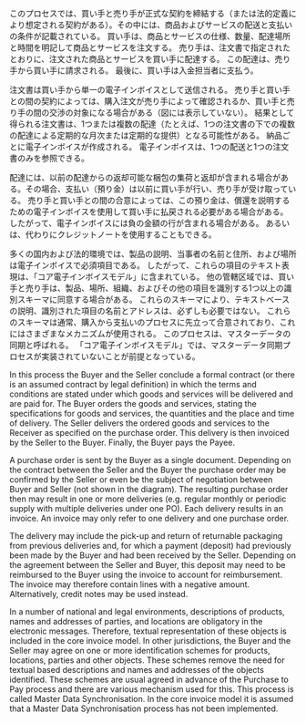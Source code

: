 このプロセスでは、買い手と売り手が正式な契約を締結する（または法的定義により想定される契約がある）。その中には、商品およびサービスの配送と支払いの条件が記載されている。 買い手は、商品とサービスの仕様、数量、配達場所と時間を明記して商品とサービスを注文する。 売り手は、注文書で指定されたとおりに、注文された商品とサービスを買い手に配達する。 この配達は、売り手から買い手に請求される。 最後に、買い手は入金担当者に支払う。  

注文書は買い手から単一の電子インボイスとして送信される。 売り手と買い手との間の契約によっては、購入注文が売り手によって確認されるか、買い手と売り手の間の交渉の対象になる場合がある（図には表示していない）。 結果として得られる注文書は、1つまたは複数の配達（たとえば、1つの注文書の下での複数の配達による定期的な月次または定期的な提供）となる可能性がある。 納品ごとに電子インボイスが作成される。 電子インボイスは、1つの配送と1つの注文書のみを参照できる。  

配達には、以前の配達からの返却可能な梱包の集荷と返却が含まれる場合がある。その場合、支払い（預り金）は以前に買い手が行い、売り手が受け取っている。 売り手と買い手との間の合意によっては、この預り金は、償還を説明するための電子インボイスを使用して買い手に払戻される必要がある場合がある。 したがって、電子インボイスには負の金額の行が含まれる場合がある。 あるいは、代わりにクレジットノートを使用することもできる。  

多くの国内および法的環境では、製品の説明、当事者の名前と住所、および場所は電子インボイスで必須項目である。 したがって、これらの項目のテキスト表現は、「コア電子インボイスモデル」に含まれている。 他の管轄区域では、買い手と売り手は、製品、場所、組織、およびその他の項目を識別する1つ以上の識別スキーマに同意する場合がある。 これらのスキーマにより、テキストベースの説明、識別された項目の名前とアドレスは、必ずしも必要ではない。 これらのスキーマは通常、購入から支払いのプロセスに先立って合意されており、これにはさまざまなメカニズムが使用される。 このプロセスは、マスターデータの同期と呼ばれる。 「コア電子インボイスモデル」では、マスターデータ同期プロセスが実装されていないことが前提となっている。  

In this process the Buyer and the Seller conclude a formal contract (or there is an assumed contract by legal definition) in which the terms and conditions are stated under which goods and services will be delivered and are paid for. The Buyer orders the goods and services, stating the specifications for goods and services, the quantities and the place and time of delivery. The Seller delivers the ordered goods and services to the Receiver as specified on the purchase order. This delivery is then invoiced by the Seller to the Buyer. Finally, the Buyer pays the Payee.  

A purchase order is sent by the Buyer as a single document. Depending on the contract between the Seller and the Buyer the purchase order may be confirmed by the Seller or even be the subject of negotiation between Buyer and Seller (not shown in the diagram). The resulting purchase order then may result in one or more deliveries (e.g. regular monthly or periodic supply with multiple deliveries under one PO). Each delivery results in an invoice. An invoice may only refer to one delivery and one purchase order.  

The delivery may include the pick-up and return of returnable packaging from previous deliveries and, for which a payment (deposit) had previously been made by the Buyer and had been received by the Seller. Depending on the agreement between the Seller and Buyer, this deposit may need to be reimbursed to the Buyer using the invoice to account for reimbursement. The invoice may therefore contain lines with a negative amount.   Alternatively, credit notes may be used instead.  

In a number of national and legal environments, descriptions of products, names and addresses of parties, and locations are obligatory in the electronic messages. Therefore, textual representation of these objects is included in the core invoice model. In other jurisdictions, the Buyer and the Seller may agree on one or more identification schemes for products, locations, parties and other objects. These schemes remove the need for textual based descriptions and names and addresses of the objects identified. These schemes are usual agreed in advance of the Purchase to Pay process and there are various mechanism used for this. This process is called Master Data Synchronisation. In the core invoice model it is assumed that a Master Data Synchronisation process has not been implemented.  
